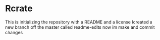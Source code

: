 # Rcrate
This is initializing the repository with a README and a license
Icreated a new branch off the master called readme-edits now im make and commit changes
